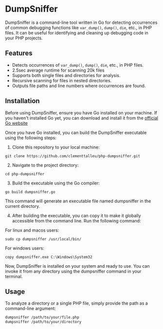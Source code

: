 # DumpSniffer

DumpSniffer is a command-line tool written in Go for detecting occurrences of common debugging functions like `var_dump()`, `dump()`, `die`, etc., in PHP files. 
It can be useful for identifying and cleaning up debugging code in your PHP projects.

## Features

- Detects occurrences of `var_dump()`, `dump()`, `die`, etc., in PHP files.
- 2.5sec average runtime for scanning 20k files
- Supports both single files and directories for analysis.
- Recursive scanning for files in nested directories.
- Outputs file paths and line numbers where occurrences are found.


## Installation
Before using DumpSniffer, ensure you have Go installed on your machine.
If you haven't installed Go yet, you can download and install it from the
[official Go website](https://go.dev/dl/)

Once you have Go installed, you can build the DumpSniffer executable using the following steps:
 

1. Clone this repository to your local machine:
```
git clone https://github.com/clementtalleu/php-dumpsniffer.git
```

2. Navigate to the project directory:
```
cd php-dumpsniffer
```

3. Build the executable using the Go compiler:
```
go build dumpsniffer.go
```
This command will generate an executable file named dumpsniffer in the current directory.


4. After building the executable, you can copy it to make it globally accessible from the command line. 
Run the following command:

For linux and macos users:
```
sudo cp dumpsniffer /usr/local/bin/
```

For windows users:
```
copy dumpsniffer.exe C:\Windows\System32
```

Now, DumpSniffer is installed on your system and ready to use. You can invoke it from any directory using the dumpsniffer command in your terminal.



## Usage

To analyze a directory or a single PHP file, simply provide the path as a command-line argument:

```bash
dumpsniffer /path/to/your/file.php
dumpsniffer /path/to/your/directory
```